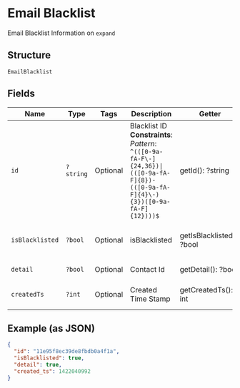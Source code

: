 
# Email Blacklist

Email Blacklist Information on `expand`

## Structure

`EmailBlacklist`

## Fields

| Name | Type | Tags | Description | Getter | Setter |
|  --- | --- | --- | --- | --- | --- |
| `id` | `?string` | Optional | Blacklist ID<br>**Constraints**: *Pattern*: `^(([0-9a-fA-F\-]{24,36})\|(([0-9a-fA-F]{8})-(([0-9a-fA-F]{4}\-){3})([0-9a-fA-F]{12})))$` | getId(): ?string | setId(?string id): void |
| `isBlacklisted` | `?bool` | Optional | isBlacklisted | getIsBlacklisted(): ?bool | setIsBlacklisted(?bool isBlacklisted): void |
| `detail` | `?bool` | Optional | Contact Id | getDetail(): ?bool | setDetail(?bool detail): void |
| `createdTs` | `?int` | Optional | Created Time Stamp | getCreatedTs(): ?int | setCreatedTs(?int createdTs): void |

## Example (as JSON)

```json
{
  "id": "11e95f8ec39de8fbdb0a4f1a",
  "isBlacklisted": true,
  "detail": true,
  "created_ts": 1422040992
}
```

